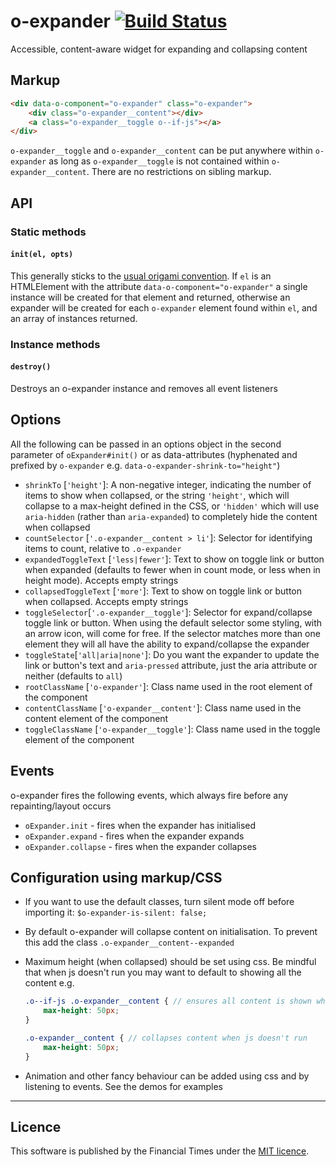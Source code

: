 # o-expander [![Build Status](https://circleci.com/gh/Financial-Times/o-expander.png?style=shield&circle-token=0342cb593ceeb278037288a5f7a4745990b9517b)](https://circleci.com/gh/Financial-Times/o-expander)
Accessible, content-aware widget for expanding and collapsing content

## Markup

```html
<div data-o-component="o-expander" class="o-expander">
    <div class="o-expander__content"></div>
    <a class="o-expander__toggle o--if-js"></a>
</div>
```
`o-expander__toggle` and `o-expander__content` can be put anywhere within `o-expander` as long as `o-expander__toggle` is not contained within `o-expander__content`. There are no restrictions on sibling markup.

## API

### Static methods

#### `init(el, opts)`
This generally sticks to the [usual origami convention](http://origami.ft.com/docs/syntax/js/#initialisation). If `el` is an HTMLElement with the attribute `data-o-component="o-expander"` a single instance will be created for that element and returned, otherwise an expander will be created for each `o-expander` element found within `el`, and an array of instances returned.

### Instance methods

#### `destroy()`
Destroys an o-expander instance and removes all event listeners

## Options

All the following can be passed in an options object in the second parameter of `oExpander#init()` or as data-attributes (hyphenated and prefixed by `o-expander` e.g. `data-o-expander-shrink-to="height"`)

* `shrinkTo` [`'height'`]: A non-negative integer, indicating the number of items to show when collapsed, or the string `'height'`, which will collapse to a max-height defined in the CSS, or `'hidden'` which will use `aria-hidden` (rather than `aria-expanded`) to completely hide the content when collapsed
* `countSelector` [`'.o-expander__content > li'`]: Selector for identifying items to count, relative to `.o-expander`
* `expandedToggleText` [`'less|fewer'`]: Text to show on toggle link or button when expanded (defaults to fewer when in count mode, or less when in height mode). Accepts empty strings
* `collapsedToggleText` [`'more'`]: Text to show on toggle link or button when collapsed. Accepts empty strings
* `toggleSelector`[`'.o-expander__toggle'`]: Selector for expand/collapse toggle link or button. When using the default selector some styling, with an arrow icon, will come for free. If the selector matches more than one element they will all have the ability to expand/collapse the expander
* `toggleState`[`'all|aria|none'`]: Do you want the expander to update the link or button's text and `aria-pressed` attribute, just the aria attribute or neither (defaults to `all`)
* `rootClassName` [`'o-expander'`]: Class name used in the root element of the component
* `contentClassName` [`'o-expander__content'`]: Class name used in the content element of the component
* `toggleClassName` [`'o-expander__toggle'`]: Class name used in the toggle element of the component

## Events
o-expander fires the following events, which always fire before any repainting/layout occurs

* `oExpander.init` - fires when the expander has initialised
* `oExpander.expand` - fires when the expander expands
* `oExpander.collapse` - fires when the expander collapses

## Configuration using markup/CSS
* If you want to use the default classes, turn silent mode off before importing it: `$o-expander-is-silent: false;`
* By default o-expander will collapse content on initialisation. To prevent this add the class `.o-expander__content--expanded`
* Maximum height (when collapsed) should be set using css. Be mindful that when js doesn't run you may want to default to showing all the content e.g.

    ```scss
    .o--if-js .o-expander__content { // ensures all content is shown when js doesn't run
        max-height: 50px;
    }

    .o-expander__content { // collapses content when js doesn't run
        max-height: 50px;
    }
    ```

* Animation and other fancy behaviour can be added using css and by listening to events. See the demos for examples

----

## Licence

This software is published by the Financial Times under the [MIT licence](http://opensource.org/licenses/MIT).
